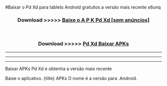 #Baixar o Pd Xd   para tablets Android gratuitos a versão mais recente x6unq


<div align="center">
<h3>Download >>>>> <a href="https://pt-web.web.app/?pt= Pd Xd ">Baixe o A P K Pd Xd  [sem anúncios]</a></h3><br>

<h3>Download >>>>> <a href="https://pt-web.web.app/?pt= Pd Xd ">Pd Xd  Baixar APKs</a></h3>
</div>

----------------------------------------------------------

----------------------------------------------------------

----------------------------------------------------------

Baixar APKs Pd Xd  e obtenha a versão mais recente

Baixe o aplicativo. {title} APKs O nome é a versão para .Android.


